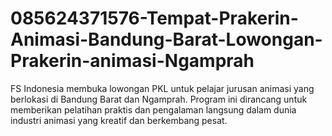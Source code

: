 # 085624371576-Tempat-Prakerin-Animasi-Bandung-Barat-Lowongan-Prakerin-animasi-Ngamprah
FS Indonesia membuka lowongan PKL untuk pelajar jurusan animasi yang berlokasi di Bandung Barat dan Ngamprah. Program ini dirancang untuk memberikan pelatihan praktis dan pengalaman langsung dalam dunia industri animasi yang kreatif dan berkembang pesat.
